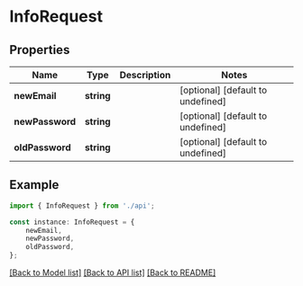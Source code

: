 # InfoRequest


## Properties

Name | Type | Description | Notes
------------ | ------------- | ------------- | -------------
**newEmail** | **string** |  | [optional] [default to undefined]
**newPassword** | **string** |  | [optional] [default to undefined]
**oldPassword** | **string** |  | [optional] [default to undefined]

## Example

```typescript
import { InfoRequest } from './api';

const instance: InfoRequest = {
    newEmail,
    newPassword,
    oldPassword,
};
```

[[Back to Model list]](../README.md#documentation-for-models) [[Back to API list]](../README.md#documentation-for-api-endpoints) [[Back to README]](../README.md)
